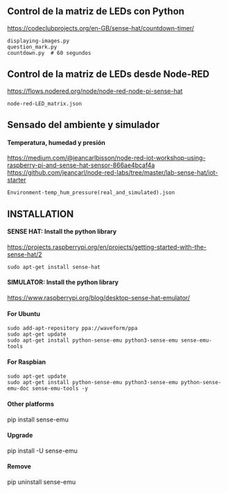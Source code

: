 

## Control de la matriz de LEDs con Python
https://codeclubprojects.org/en-GB/sense-hat/countdown-timer/
```
displaying-images.py
question_mark.py
countdown.py  # 60 segundos
```
## Control de la matriz de LEDs desde Node-RED
https://flows.nodered.org/node/node-red-node-pi-sense-hat
```
node-red-LED_matrix.json
```

## Sensado del ambiente y simulador
#### Temperatura, humedad y presión
https://medium.com/@jeancarlbisson/node-red-iot-workshop-using-raspberry-pi-and-sense-hat-sensor-866ae4bcaf4a
https://github.com/jeancarl/node-red-labs/tree/master/lab-sense-hat/iot-starter
```
Environment-temp_hum_pressure(real_and_simulated).json
```
## INSTALLATION

#### SENSE HAT: Install the python library
https://projects.raspberrypi.org/en/projects/getting-started-with-the-sense-hat/2
```
sudo apt-get install sense-hat
```
#### SIMULATOR: Install the python library
https://www.raspberrypi.org/blog/desktop-sense-hat-emulator/
#### For Ubuntu
```
sudo add-apt-repository ppa://waveform/ppa
sudo apt-get update
sudo apt-get install python-sense-emu python3-sense-emu sense-emu-tools
```
#### For Raspbian
```
sudo apt-get update
sudo apt-get install python-sense-emu python3-sense-emu python-sense-emu-doc sense-emu-tools -y
```

#### Other platforms
pip install sense-emu
#### Upgrade
pip install -U sense-emu
#### Remove
pip uninstall sense-emu
